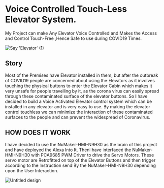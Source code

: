 # **Voice Controlled Touch-Less Elevator System.**
My Project can make Any Elevator Voice Controlled and Makes the Access and Control Touch-Free ,Hence Safe to use during COVID19 Times.

![Say 'Elevator' (1)](https://user-images.githubusercontent.com/110446331/194835186-36b95935-ef9c-4d53-92b3-656b9a4f80c5.png)

## Story
Most of the Premises have Elevator installed in them, but after the outbreak of COVID19 people are concerned about using the Elevators as it involves touching the physical buttons to enter the Elevator Cabin which makes it very unsafe for people travelling by it, as the corona virus can easily spread through these contaminated surface of the elevator buttons. So I have decided to build a Voice Activated Elevator control system which can be installed in any elevator and is very easy to use. By making the elevator control touchless we can minimize the interaction of these contaminated surfaces to the people and can prevent the widespread of Coronavirus.

## HOW DOES IT WORK

I have decided to use the NuMaker-HMI-N9H30 as the brain of this project and have deployed the Alexa Into It, Theni have interfaced the NuMaker-HMI-N9H30 with PCA9685 PWM Driver to drive the Servo Motors. These servo motor are Retrofitted on top of the Elevator Buttons and then trigger according to the Instruction send By the NuMaker-HMI-N9H30 depending upon the User Interaction.

![Untitled design](https://user-images.githubusercontent.com/110446331/194836554-f38b1b07-8348-47ec-a4cb-7da1dead403e.png)


